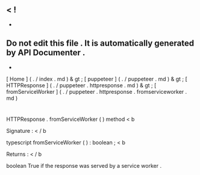 <
!
-
-
Do
not
edit
this
file
.
It
is
automatically
generated
by
API
Documenter
.
-
-
>
[
Home
]
(
.
/
index
.
md
)
&
gt
;
[
puppeteer
]
(
.
/
puppeteer
.
md
)
&
gt
;
[
HTTPResponse
]
(
.
/
puppeteer
.
httpresponse
.
md
)
&
gt
;
[
fromServiceWorker
]
(
.
/
puppeteer
.
httpresponse
.
fromserviceworker
.
md
)
#
#
HTTPResponse
.
fromServiceWorker
(
)
method
<
b
>
Signature
:
<
/
b
>
typescript
fromServiceWorker
(
)
:
boolean
;
<
b
>
Returns
:
<
/
b
>
boolean
True
if
the
response
was
served
by
a
service
worker
.

